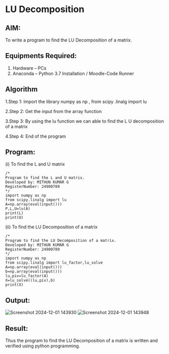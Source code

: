 # LU Decomposition 

## AIM:
To write a program to find the LU Decomposition of a matrix.

## Equipments Required:
1. Hardware – PCs
2. Anaconda – Python 3.7 Installation / Moodle-Code Runner

## Algorithm
1.Step 1: Import the library numpy as np , from scipy .linalg import lu

2.Step 2: Get the input from the array function

3.Step 3: By using the lu function we can able to find the L U decomposition of a matrix

4.Step 4: End of the program

## Program:
(i) To find the L and U matrix
```
/*
Program to find the L and U matrix.
Developed by: MITHUN KUMAR G
RegisterNumber: 24900789 
*/
import numpy as np
from scipy.linalg import lu
A=np.array(eval(input()))
P,L,U=lu(A)
print(L)
print(U)
```
(ii) To find the LU Decomposition of a matrix
```
/*
Program to find the LU Decomposition of a matrix.
Developed by: MITHUN KUMAR G
RegisterNumber: 24900789
*/
import numpy as np
from scipy.linalg import lu_factor,lu_solve
A=np.array(eval(input()))
b=np.array(eval(input()))
lu,piv=lu_factor(A)
X=lu_solve((lu,piv),b)
print(X)
```

## Output:
![Screenshot 2024-12-01 143930](https://github.com/user-attachments/assets/ab2aeef1-485f-4b23-a3d5-ef238ccaed63)
![Screenshot 2024-12-01 143948](https://github.com/user-attachments/assets/823e7c6d-52f3-4c1f-8f20-96de1b8f55dc)
## Result:
Thus the program to find the LU Decomposition of a matrix is written and verified using python programming.

